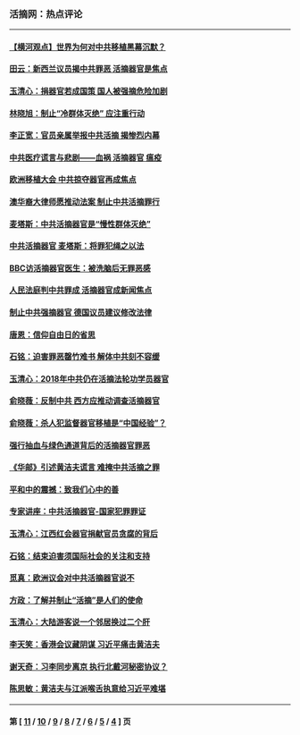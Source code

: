 ### 活摘网：热点评论
---
#### [【横河观点】世界为何对中共移植黑幕沉默？](../../pages/nf5879/n13244249.md?07200430) 
#### [田云：新西兰议员揭中共罪恶 活摘器官是焦点](../../pages/nf5879/n13070629.md?07200430) 
#### [玉清心：捐器官若成国策 国人被强摘危险加剧](../../pages/nf5879/n12802713.md?07200430) 
#### [林晓旭：制止“冷群体灭绝” 应注重行动](../../pages/nf5879/n12779736.md?07200430) 
#### [李正宽：官员亲属举报中共活摘 揭惨烈内幕](../../pages/nf5879/n12684490.md?07200430) 
#### [中共医疗谎言与悲剧——血祸 活摘器官 瘟疫](../../pages/nf5879/n12372103.md?07200430) 
#### [欧洲移植大会 中共掠夺器官再成焦点](../../pages/nf5879/n11538883.md?07200430) 
#### [澳华裔大律师愿推动法案 制止中共活摘罪行](../../pages/nf5879/n11377039.md?07200430) 
#### [麦塔斯：中共活摘器官是“慢性群体灭绝”](../../pages/nf5879/n11350529.md?07200430) 
#### [中共活摘器官 麦塔斯：将罪犯绳之以法](../../pages/nf5879/n11347973.md?07200430) 
#### [BBC访活摘器官医生：被洗脑后无罪恶感](../../pages/nf5879/n11335935.md?07200430) 
#### [人民法庭判中共罪成 活摘器官成新闻焦点](../../pages/nf5879/n11331578.md?07200430) 
#### [制止中共强摘器官 德国议员建议修改法律](../../pages/nf5879/n11249451.md?07200430) 
#### [唐恩：信仰自由日的省思](../../pages/nf5879/n11003525.md?07200430) 
#### [石铭：迫害罪恶罄竹难书  解体中共刻不容缓](../../pages/nf5879/n10942855.md?07200430) 
#### [玉清心：2018年中共仍在活摘法轮功学员器官](../../pages/nf5879/n10914646.md?07200430) 
#### [俞晓薇：反制中共 西方应推动调查活摘器官](../../pages/nf5879/n10794671.md?07200430) 
#### [俞晓薇：杀人犯监督器官移植是“中国经验”？](../../pages/nf5879/n10466427.md?07200430) 
#### [强行抽血与绿色通道背后的活摘器官罪恶](../../pages/nf5879/n10004708.md?07200430) 
#### [《华邮》引述黄洁夫谎言 难掩中共活摘之罪](../../pages/nf5879/n9642309.md?07200430) 
#### [平和中的震撼：致我们心中的善](../../pages/nf5879/n9021123.md?07200430) 
#### [专家讲座：中共活摘器官-国家犯罪罪证](../../pages/nf5879/n8828153.md?07200430) 
#### [玉清心：江西红会器官捐献官员贪腐的背后](../../pages/nf5879/n8522122.md?07200430) 
#### [石铭：结束迫害须国际社会的关注和支持](../../pages/nf5879/n8443497.md?07200430) 
#### [觅真：欧洲议会对中共活摘器官说不](../../pages/nf5879/n8337486.md?07200430) 
#### [方政：了解并制止“活摘”是人们的使命](../../pages/nf5879/n8329214.md?07200430) 
#### [玉清心：大陆游客说一个邻居换过二个肝](../../pages/nf5879/n8291404.md?07200430) 
#### [李天笑：香港会议藏阴谋 习近平痛击黄洁夫](../../pages/nf5879/n8241459.md?07200430) 
#### [谢天奇：习李同步离京 执行北戴河秘密协议？](../../pages/nf5879/n8230418.md?07200430) 
#### [陈思敏：黄洁夫与江派喉舌执意给习近平难堪](../../pages/nf5879/n8222166.md?07200430) 

---
#### 第 [ [11](./11.md?07200430) / [10](./10.md?07200430) / [9](./9.md?07200430) / [8](./8.md?07200430) / [7](./7.md?07200430) / [6](./6.md?07200430) / [5](./5.md?07200430) / [4](./4.md?07200430) ] 页
